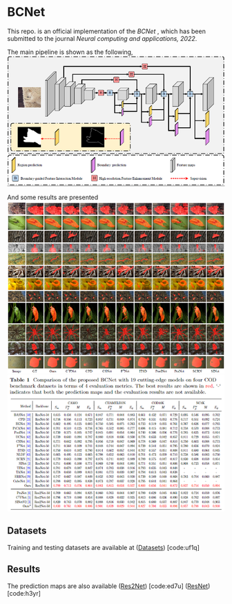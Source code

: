 # BCNet
This repo. is an official implementation of the *BCNet* , which has been submitted to the journal *Neural computing and applications, 2022*. 

The main pipeline is shown as the following, 
![BCNet](figures/network.png)

And some results are presented
![quantitative results](figures/results.png)
![qualitative results](figures/results2.png)

## Datasets
Training and testing datasets are available at 
([Datasets](https://pan.baidu.com/s/1QF7WhYc-7DG5152g52G-aQ)) [code:uf1q]

## Results

The prediction maps are also available
([Res2Net](https://pan.baidu.com/s/1SWkpcIgJcwqv-O8CDP0eMw)) [code:ed7u]
([ResNet](https://pan.baidu.com/s/1pREE4szqBXtLFN2IBk0Wrw)) [code:h3yr]
